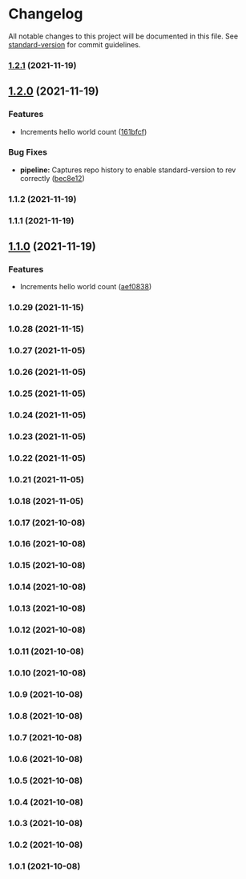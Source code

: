 # Changelog

All notable changes to this project will be documented in this file. See [standard-version](https://github.com/conventional-changelog/standard-version) for commit guidelines.

### [1.2.1](https://github.com/10hendersonm/10hendersonm-testpkg/compare/v1.2.0...v1.2.1) (2021-11-19)

## [1.2.0](https://github.com/10hendersonm/10hendersonm-testpkg/compare/v1.1.2...v1.2.0) (2021-11-19)


### Features

* Increments hello world count ([161bfcf](https://github.com/10hendersonm/10hendersonm-testpkg/commit/161bfcfb3d09989dd1e8ca7debe306fdc97b9c79))


### Bug Fixes

* **pipeline:** Captures repo history to enable standard-version to rev correctly ([bec8e12](https://github.com/10hendersonm/10hendersonm-testpkg/commit/bec8e12d5a01700aa01b80b22f71c21dc459e970))

### 1.1.2 (2021-11-19)

### 1.1.1 (2021-11-19)

## [1.1.0](https://github.com/10hendersonm/10hendersonm-testpkg/compare/v1.0.29...v1.1.0) (2021-11-19)


### Features

* Increments hello world count ([aef0838](https://github.com/10hendersonm/10hendersonm-testpkg/commit/aef0838c1a6b13f92f9b116cc13e3b27ec1e0124))

### 1.0.29 (2021-11-15)

### 1.0.28 (2021-11-15)

### 1.0.27 (2021-11-05)

### 1.0.26 (2021-11-05)

### 1.0.25 (2021-11-05)

### 1.0.24 (2021-11-05)

### 1.0.23 (2021-11-05)

### 1.0.22 (2021-11-05)

### 1.0.21 (2021-11-05)

### 1.0.18 (2021-11-05)

### 1.0.17 (2021-10-08)

### 1.0.16 (2021-10-08)

### 1.0.15 (2021-10-08)

### 1.0.14 (2021-10-08)

### 1.0.13 (2021-10-08)

### 1.0.12 (2021-10-08)

### 1.0.11 (2021-10-08)

### 1.0.10 (2021-10-08)

### 1.0.9 (2021-10-08)

### 1.0.8 (2021-10-08)

### 1.0.7 (2021-10-08)

### 1.0.6 (2021-10-08)

### 1.0.5 (2021-10-08)

### 1.0.4 (2021-10-08)

### 1.0.3 (2021-10-08)

### 1.0.2 (2021-10-08)

### 1.0.1 (2021-10-08)
